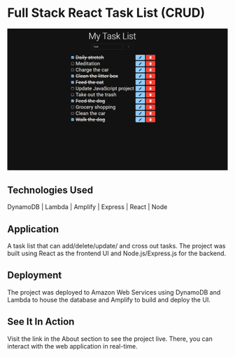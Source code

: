 # Full Stack React Task List (CRUD)
![Project screenshot](project-image/fullstack-task-list-aws-deployed.png)

## Technologies Used

DynamoDB | Lambda | Amplify | Express | React | Node

## Application

A task list that can add/delete/update/ and cross out tasks. The project was built using React as the frontend UI and Node.js/Express.js for the backend. 

## Deployment

The project was deployed to Amazon Web Services using DynamoDB and Lambda to house the database and Amplify to build and deploy the UI.

## See It In Action

Visit the link in the About section to see the project live. There, you can interact with the web application in real-time.
